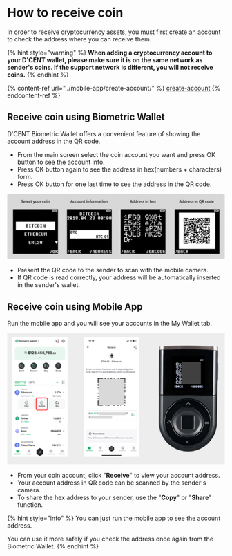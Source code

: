 # How to receive coin

In order to receive cryptocurrency assets, you must first create an account to check the address where you can receive them.

{% hint style="warning" %}
**When adding a cryptocurrency account to your D'CENT wallet, please make sure it is on the same network as sender's coins. If the support network is different, you will not receive coins.**
{% endhint %}

{% content-ref url="../mobile-app/create-account/" %}
[create-account](../mobile-app/create-account/)
{% endcontent-ref %}

## Receive coin using Biometric Wallet

D'CENT Biometric Wallet offers a convenient feature of showing the account address in the QR code.   &#x20;

* From the main screen select the coin account you want and press OK button to see the account info.&#x20;
* Press OK button again to see the address in hex(numbers + characters) form.
* Press OK button for one last time to see the address in the QR code.

<div align="left"><img src="../.gitbook/assets/3 (10).png" alt=""></div>

* Present the QR code to the sender to scan with the mobile camera.
* If QR code is read correctly, your address will be automatically inserted in the sender's wallet.

## Receive coin using Mobile App

Run the mobile app and you will see your accounts in the My Wallet tab.

![](<../.gitbook/assets/1 (15).png>)

* From your coin account, click "**Receive**" to view your account address.
* Your account address in QR code can be scanned by the sender's camera.
* To share the hex address to your sender, use the "**Copy**" or "**Share**" function.&#x20;

{% hint style="info" %}
You can just run the mobile app to see the account address.&#x20;

You can use it more safely if you check the address once again from the Biometric Wallet.
{% endhint %}
